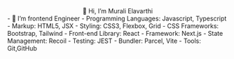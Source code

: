 <div style="display:flex;justify-content:center">👋 Hi, I’m Murali Elavarthi</div>
- 🌱 I’m frontend Engineer
- Programming Languages: Javascript, Typescript
- Markup: HTML5, JSX
- Styling: CSS3, Flexbox, Grid
- CSS Frameworks: Bootstrap, Tailwind
- Front-end Library: React
- Framework: Next.js
- State Management: Recoil
- Testing: JEST
- Bundler: Parcel, Vite
- Tools: Git,GitHub
